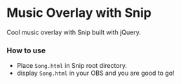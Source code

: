 # Music Overlay with Snip

Cool music overlay with Snip built with jQuery.

### How to use
- Place `Song.html` in Snip root directory.
- display `Song.html` in your OBS and you are good to go!

